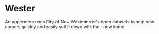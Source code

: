 # Wester
An application uses City of New Westminster's open datasets to help new comers quickly and easily settle down with their new home.
